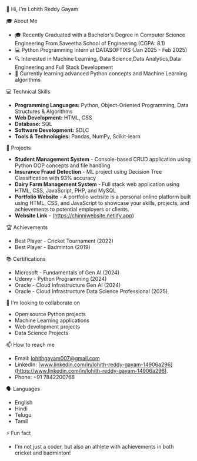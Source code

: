 👋 Hi, I'm Lohith Reddy Gayam

 🎓 About Me
- 🎓 Recently Graduated with a Bachelor's Degree in Computer Science Engineering From Saveetha School of Engineering (CGPA: 8.1)
- 💻 Python Programming Intern at DATASOFTIXS (Jan 2025 - Feb 2025)
- 🔍 Interested in Machine Learning, Data Science,Data Analytics,Data Engineering and Full Stack Development
- 🌱 Currently learning advanced Python concepts and Machine Learning algorithms

💻 Technical Skills
- **Programming Languages:** Python, Object-Oriented Programming, Data Structures & Algorithms
- **Web Development:** HTML, CSS
- **Database:** SQL
- **Software Development:** SDLC
- **Tools & Technologies:** Pandas, NumPy, Scikit-learn

 🚀 Projects
- **Student Management System** - Console-based CRUD application using Python OOP concepts and file handling
- **Insurance Fraud Detection** - ML project using Decision Tree Classification with 93% accuracy
- **Dairy Farm Management System** - Full stack web application using HTML, CSS, JavaScript, PHP, and MySQL
- **Portfolio Website** - A portfolio website is a personal online platform built using HTML, CSS, and JavaScript to showcase your skills, projects, and achievements to    potential employers or clients.
- **Website Link** - (https://chinniwebsite.netlify.app) 

 🏆 Achievements
- Best Player - Cricket Tournament (2022)
- Best Player - Badminton (2019)

 📚 Certifications
- Microsoft - Fundamentals of Gen AI (2024)
- Udemy - Python Programming (2024)
- Oracle - Cloud Infrastructure Gen AI (2024)
- Oracle - Cloud Infrastructure Data Science Professional (2025)


 💞️ I'm looking to collaborate on
- Open source Python projects
- Machine Learning applications
- Web development projects
- Data Science Projects


 📫 How to reach me
- Email: lohithgayam007@gmail.com
- LinkedIn: [www.linkedin.com/in/lohith-reddy-gayam-14906a296](https://www.linkedin.com/in/lohith-reddy-gayam-14906a296).
- Phone: +91 7842200768

 🗣️ Languages
- English
- Hindi
- Telugu
- Tamil


⚡ Fun fact
- I'm not just a coder, but also an athlete with achievements in both cricket and badminton!
